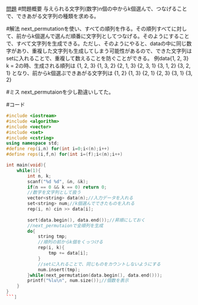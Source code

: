 <a href="http://judge.u-aizu.ac.jp/onlinejudge/description.jsp?id=0546">問題</a>
#問題概要
与えられる文字列(数字)n個の中からk個選んで、つなげることで、できあがる文字列の種類を求める。

#解法
next_permutationを使い、すべての順列を作る。その順列すべてに対して、前からk個選んで選んだ順番に文字列としてつなげる。そのようにすることで、すべて文字列を生成できる。ただし、そのようにやると、dataの中に同じ数字があり、重複した文字列も生成してしまう可能性があるので、できた文字列はsetに入れることで、重複して数えることを防ぐことができる。
例data{1, 2, 3} k = 2の時、生成される順列は 
{1, 2, 3}
{1, 3, 2}
{2, 1, 3}
{2, 3, 1}
{3, 1, 2}
{3, 2, 1}
となり、前からk個選ぶできあがる文字列は
{1, 2}
{1, 3}
{2, 1}
{2, 3}
{3, 1}
{3, 2}

#ミス
next_permutaionを少し勘違いしてた。

#コード
```cpp
#include <iostream>
#include <algorithm>
#include <vector>
#include <set>
#include <cstring>
using namespace std;
#define rep(i,n) for(int i=0;i<(n);i++)
#define reps(i,f,n) for(int i=(f);i<(n);i++)

int main(void){
	while(1){
		int n, k;
		scanf("%d %d", &n, &k);
		if(n == 0 && k == 0) return 0;
		//数字を文字列として扱う
		vector<string> data(n);//入力データを入れる
		set<string> num;//k個選んでできたものを入れる
		rep(i, n) cin >> data[i];
		
		sort(data.begin(), data.end());//昇順にしておく
		//next_permutaionで全順列を生成
		do{
			string tmp;
			//順列の前からk個をくっつける
			rep(i, k){
				tmp += data[i];
			}
			//setに入れることで、同じものをカウントしないようにする
			num.insert(tmp);
		}while(next_permutation(data.begin(), data.end()));
		printf("%lu\n", num.size());//個数を表示
	}
}
```]